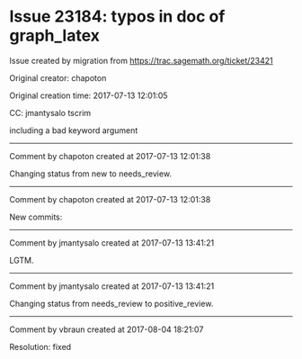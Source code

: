 # Issue 23184: typos in doc of graph_latex

Issue created by migration from https://trac.sagemath.org/ticket/23421

Original creator: chapoton

Original creation time: 2017-07-13 12:01:05

CC:  jmantysalo tscrim

including a bad keyword argument


---

Comment by chapoton created at 2017-07-13 12:01:38

Changing status from new to needs_review.


---

Comment by chapoton created at 2017-07-13 12:01:38

New commits:


---

Comment by jmantysalo created at 2017-07-13 13:41:21

LGTM.


---

Comment by jmantysalo created at 2017-07-13 13:41:21

Changing status from needs_review to positive_review.


---

Comment by vbraun created at 2017-08-04 18:21:07

Resolution: fixed
